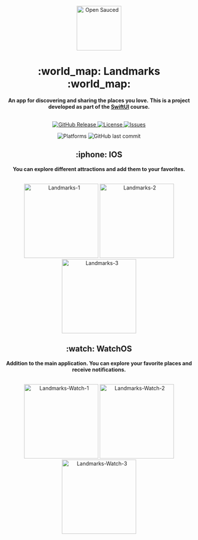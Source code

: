 <div align="center">
    <br />
    <img alt="Open Sauced" src="https://i.ibb.co/NnszWgz/landmark-app-icon-120x120.png" width="120px" />
    <h1>:world_map: Landmarks :world_map:</h1>
    <strong>An app for discovering and sharing the places you love.</strong>
    <strong>This is a project developed as part of the <a href="https://developer.apple.com/tutorials/swiftui">SwiftUI</a> course.</strong>
</div>
<br>
<p align="center">
    <a href="https://github.com/north-earth/landmarks/releases">
        <img src="https://img.shields.io/github/v/release/north-earth/landmarks?color=blueviolet&include_prereleases&style=for-the-badge" alt="GitHub Release" />
    </a>
    <a href="https://github.com/North-Earth/Landmarks/blob/main/LICENSE">
        <img src="https://img.shields.io/github/license/North-Earth/Landmarks?color=blueviolet&style=for-the-badge" alt="License" />
    </a>
    <a href="https://github.com/North-Earth/Landmarks/issues">
        <img src="https://img.shields.io/bitbucket/issues/North-Earth/Landmarks?color=blueviolet&style=for-the-badge" alt="Issues" />
    </a>
</p>
<p align="center">
    <img src="https://img.shields.io/badge/platform-iOS%20%7C%20watchOS-blue?style=for-the-badge" alt="Platforms" />
    <img src="https://img.shields.io/github/last-commit/North-Earth/Landmarks?color=blue&style=for-the-badge" alt="GitHub last commit" />
</p>

<div align="center">
    <h2>:iphone: IOS</h2>
    <strong>You can explore different attractions and add them to your favorites.</strong>
</div>    
<br>
<p align="center">
  <img src="https://i.ibb.co/wLSYYSR/Landmarks-1.png" alt="Landmarks-1" border="0" width="200px">
  <img src="https://i.ibb.co/61jvxhW/Landmarks-2.png" alt="Landmarks-2" border="0" width="200px">
  <img src="https://i.ibb.co/QNBKSN5/Landmarks-3.png" alt="Landmarks-3" border="0" width="200px">
</p>
<div align="center">
    <h2> :watch: WatchOS</h2>
    <strong>Addition to the main application. You can explore your favorite places and receive notifications.</strong>
</div>    
<br>
<p align="center">
  <img src="https://i.ibb.co/R0N8dQz/Landmarks-Watch-1.png" alt="Landmarks-Watch-1" border="0" width="200px">
  <img src="https://i.ibb.co/7KrgS7B/Landmarks-Watch-2.png" alt="Landmarks-Watch-2" border="0" width="200px">
  <img src="https://i.ibb.co/L51BJQM/Landmarks-Watch-3.png" alt="Landmarks-Watch-3" border="0" width="200px">
</p>
